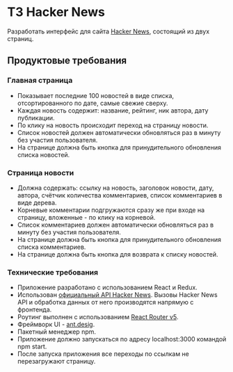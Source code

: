 # ТЗ Hacker News

Разработать интерфейс для сайта [Hacker News](https://news.ycombinator.com/news), состоящий из двух страниц.

## Продуктовые требования

### Главная страница
* Показывает последние 100 новостей в виде списка, отсортированного по дате, самые свежие сверху.
* Каждая новость содержит: название, рейтинг, ник автора, дату публикации.
* По клику на новость происходит переход на страницу новости.
* Список новостей должен автоматически обновляться раз в минуту без участия пользователя.
* На странице должна быть кнопка для принудительного обновления списка новостей.

### Страница новости
* Должна содержать: ссылку на новость, заголовок новости, дату, автора, счётчик количества комментариев, список комментариев в виде дерева.
* Корневые комментарии подгружаются сразу же при входе на страницу, вложенные - по клику на корневой.
* Список комментариев должен автоматически обновляться раз в минуту без участия пользователя.
* На странице должна быть кнопка для принудительного обновления списка комментариев.
* На странице должна быть кнопка для возврата к списку новостей.

### Технические требования
* Приложение разработано с использованием React и Redux.
* Использован [официальный API Hacker News](https://github.com/HackerNews/API). Вызовы Hacker News API и обработка данных от него производятся напрямую с фронтенда.
* Роутинг выполнен с использованием [React Router v5](https://github.com/remix-run/react-router/releases/tag/v5.0.0).
* Фреймворк UI - [ant.desig](https://ant.design/).
* Пакетный менеджер npm.
* Приложение должно запускаться по адресу localhost:3000 командой npm start.
* После запуска приложения все переходы по ссылкам не перезагружают страницу.
